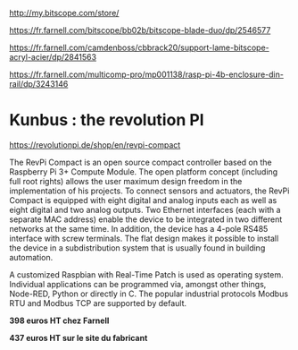 http://my.bitscope.com/store/

https://fr.farnell.com/bitscope/bb02b/bitscope-blade-duo/dp/2546577

https://fr.farnell.com/camdenboss/cbbrack20/support-lame-bitscope-acryl-acier/dp/2841563

https://fr.farnell.com/multicomp-pro/mp001138/rasp-pi-4b-enclosure-din-rail/dp/3243146

# Kunbus : the revolution PI

https://revolutionpi.de/shop/en/revpi-compact

The RevPi Compact is an open source compact controller based on the Raspberry Pi 3+ ­Compute Module. The open ­platform concept (including full root rights) allows the user maximum design freedom in the implementation of his projects. To connect sensors and actuators, the RevPi Compact is equipped with eight ­digital and analog inputs each as well as eight digital and two ­analog outputs. Two Ethernet interfaces (each with a separate MAC address) enable the ­device to be integrated in two different networks at the same time. In addition, the device has a 4-pole RS485 interface with screw terminals. The flat design makes it possible to install the device in a subdistribution system that is usually found in building automation.

A customized Raspbian with Real-Time Patch is used as operating system. Individual applications can be programmed via, amongst other things, Node-RED, Python or ­directly in C. The popular industrial protocols Modbus RTU and Modbus TCP are supported by default.

**398 euros HT chez Farnell**

**437 euros HT sur le site du fabricant**
